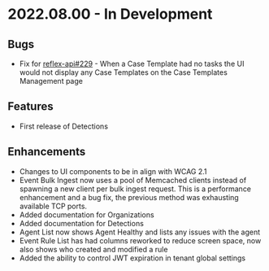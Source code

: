 # 2022.08.00 - In Development

## Bugs

- Fix for [reflex-api#229](https://github.com/reflexsoar/reflex-api/issues/229) - When a Case Template had no tasks the UI would not display any Case Templates on the Case Templates Management page 

## Features

- First release of Detections

## Enhancements

- Changes to UI components to be in align with WCAG 2.1
- Event Bulk Ingest now uses a pool of Memcached clients instead of spawning a new client per bulk ingest request.  This is a performance enhancement and a bug fix, the previous method was exhausting available TCP ports.
- Added documentation for Organizations
- Added documentation for Detections
- Agent List now shows Agent Healthy and lists any issues with the agent
- Event Rule List has had columns reworked to reduce screen space, now also shows who created and modified a rule
- Added the ability to control JWT expiration in tenant global settings